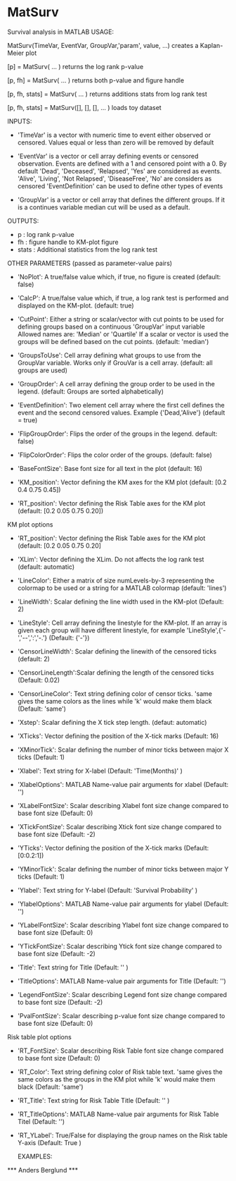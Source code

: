 # MatSurv
Survival analysis in MATLAB
USAGE:

  MatSurv(TimeVar, EventVar, GroupVar,'param', value, ...) creates a Kaplan-Meier plot
  
  [p] = MatSurv( ... ) returns the log rank p-value
  
  [p, fh] = MatSurv( ... ) returns both p-value and figure handle
  
  [p, fh, stats] = MatSurv( ... ) returns additions stats from log rank test
  
  [p, fh, stats] = MatSurv([], [], [], ... ) loads toy dataset

INPUTS:
* 'TimeVar' is a vector with numeric time to event either observed or
  censored. Values equal or less than zero will be removed by default

* 'EventVar' is a vector or cell array defining events or censored
  observation. Events are defined with a 1 and censored point with a 0. By
  default 'Dead', 'Deceased', 'Relapsed', 'Yes' are considered as events. 
  'Alive', 'Living', 'Not Relapsed', 'DiseaseFree', 'No' are considers as censored
  'EventDefinition' can be used to define other types of events

* 'GroupVar' is a vector or cell array that defines the different groups.
  If it is a continues variable median cut will be used as a default. 

OUTPUTS:
* p       : log rank p-value
* fh      : figure handle to KM-plot figure
* stats   : Additional statistics from the log rank test

OTHER PARAMETERS (passed as parameter-value pairs)
* 'NoPlot': A true/false value which, if true, no figure is created
  (default: false)

* 'CalcP': A true/false value which, if true, a log rank test is
  performed and displayed on the KM-plot. (default: true)

* 'CutPoint': Either a string or scalar/vector with cut points to be used
  for defining groups based on a continuous 'GroupVar' input variable
  Allowed names are: 'Median' or 'Quartile'
  If a scalar or vector is used the groups will be defined based on the
  cut points. (default: 'median')

* 'GroupsToUse': Cell array defining what groups to use from the GroupVar
  variable. Works only if GrouVar is a cell array. (default: all groups are used)

* 'GroupOrder': A cell array defining the group order to be used in the
  legend. (default: Groups are sorted alphabetically)

* 'EventDefinition': Two element cell array where the first cell defines
  the event and the second censored values. Example {'Dead,'Alive'}
  (default = true)

* 'FlipGroupOrder': Flips the order of the groups in the legend. 
  default: false)

* 'FlipColorOrder': Flips the color order of the groups. 
  (default: false)

* 'BaseFontSize': Base font size for all text in the plot
  (default: 16)

* 'KM_position': Vector defining the KM axes for the KM plot
  (default: [0.2 0.4 0.75 0.45])

* 'RT_position': Vector defining the Risk Table axes for the KM plot
  (default: [0.2 0.05 0.75 0.20])

KM plot options
* 'RT_position': Vector defining the Risk Table axes for the KM plot
  (default: [0.2 0.05 0.75 0.20]

* 'XLim': Vector defining the XLim. Do not affects the log rank test
  (default: automatic)

* 'LineColor': Either a matrix of size numLevels-by-3 representing the
  colormap to be used or a string for a MATLAB colormap
  (default: 'lines')

* 'LineWidth': Scalar defining the line width used in the KM-plot
  (Default: 2)

* 'LineStyle': Cell array defining the linestyle for the KM-plot. 
  If an array is given each group will have different linestyle, for example
  'LineStyle',{'-','--',':','-.'}
  (Default: {'-'})

* 'CensorLineWidth': Scalar defining the linewith of the censored ticks
  (default: 2)

* 'CensorLineLength':Scalar defining the length of the censored ticks
  (Default: 0.02)

* 'CensorLineColor': Text string defining color of censor ticks. 'same
  gives the same colors as the lines while 'k' would make them black
  (Default: 'same')

* 'Xstep': Scalar defining the X tick step length. 
  (defaut: automatic)

* 'XTicks': Vector defining the position of the X-tick marks
  (Default: 16)

* 'XMinorTick': Scalar defining the number of minor ticks between major X
  ticks (Default: 1)

* 'Xlabel': Text string for X-label (Default: 'Time(Months)' )

* 'XlabelOptions': MATLAB Name-value pair arguments for xlabel (Default: '')

* 'XLabelFontSize': Scalar describing Xlabel font size change compared 
  to base font size (Default: 0)

* 'XTickFontSize': Scalar describing Xtick font size change compared 
  to base font size (Default: -2)

* 'YTicks': Vector defining the position of the X-tick marks
  (Default: [0:0.2:1])

* 'YMinorTick': Scalar defining the number of minor ticks between major Y
  ticks (Default: 1)

* 'Ylabel': Text string for Y-label (Default: 'Survival Probability' )

* 'YlabelOptions': MATLAB Name-value pair arguments for ylabel (Default: '')

* 'YLabelFontSize': Scalar describing Ylabel font size change compared 
  to base font size (Default: 0)

* 'YTickFontSize': Scalar describing Ytick font size change compared 
  to base font size (Default: -2)

* 'Title': Text string for Title (Default: '' )

* 'TitleOptions': MATLAB Name-value pair arguments for Title (Default: '')

* 'LegendFontSize': Scalar describing Legend font size change compared 
  to base font size (Default: -2)

* 'PvalFontSize': Scalar describing p-value font size change compared 
  to base font size (Default: 0)

Risk table plot options
* 'RT_FontSize': Scalar describing Risk Table font size change compared 
  to base font size (Default: 0)

* 'RT_Color': Text string defining color of Risk table text. 'same
  gives the same colors as the groups in the KM plot while 'k' would make
  them black (Default: 'same')

* 'RT_Title': Text string for Risk Table Title (Default: '' )

* 'RT_TitleOptions': MATLAB Name-value pair arguments for Risk Table Titel (Default: '')

* 'RT_YLabel': True/False for displaying the group names on the Risk table 
  Y-axis (Default: True )

  EXAMPLES:

*** Anders Berglund ***

